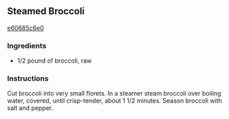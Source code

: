 ## Steamed Broccoli

[e60685c6e0](http://www.epicurious.com/recipes/food/views/steamed-broccoli-100943)

### Ingredients

 - 1/2 pound of broccoli, raw

### Instructions

Cut broccoli into very small florets. In a steamer steam broccoli over boiling water, covered, until crisp-tender, about 1 1/2 minutes. Season broccoli with salt and pepper.
